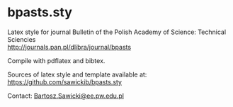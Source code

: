 bpasts.sty
======
Latex style for journal Bulletin of the Polish Academy of Science: Technical Sciencies   
http://journals.pan.pl/dlibra/journal/bpasts

Compile with pdflatex and bibtex. 

Sources of latex style and template available at:  
https://github.com/sawickib/bpasts.sty

Contact: Bartosz.Sawicki@ee.pw.edu.pl

